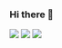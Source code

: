 ### Hi there 👋

<!--
**QuinnTian/QuinnTian** is a ✨ _special_ ✨ repository because its `README.md` (this file) appears on your GitHub profile.

Here are some ideas to get you started:

- 🔭 I’m currently working on ...
- 🌱 I’m currently learning ...
- 👯 I’m looking to collaborate on ...
- 🤔 I’m looking for help with ...
- 💬 Ask me about ...
- 📫 How to reach me: ...
- 😄 Pronouns: ...
- ⚡ Fun fact: ...
-->
<!-- [![GitHub Streak](https://github-readme-streak-stats.herokuapp.com?user=ismeoh&theme=github-dark-blue&locale=zh_Hans&date_format=%5BY.%5Dn.j)](https://git.io/streak-stats) -->
![](https://github-profile-summary-cards.vercel.app/api/cards/profile-details?username=ismeoh&theme=github_dark)
![](https://github-profile-summary-cards.vercel.app/api/cards/stats?username=ismeoh&theme=github_dark)
![](https://github-profile-summary-cards.vercel.app/api/cards/most-commit-language?username=ismeoh&theme=github_dark)
<!-- ![](https://github-profile-summary-cards.vercel.app/api/cards/repos-per-language?username=ismeoh&theme=github_dark) -->







